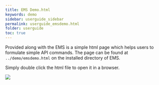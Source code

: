 ```yaml
---
title: EMS Demo.html
keywords: demo
sidebar: userguide_sidebar
permalink: userguide_emsdemo.html
folder: userguide
toc: true
---
```


Provided along with the EMS is a simple html page which helps users to formulate simple API commands. The page can be found at `../demo/emsdemo.html` on the installed directory of EMS.

Simply double click the html file to open it in a browser.

![](../images/userguide/runtime2.png)
